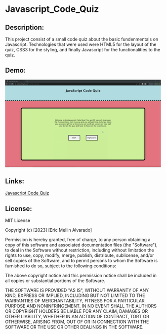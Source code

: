 # Javascript_Code_Quiz
## Description:
This project consist of a small code quiz about the basic fundenmentals on Javascript. Technologies that were used were  HTML5 for the layout of the quiz, CSS3 for the styling, and finally Javascript for the functionalities to the quiz.
## Demo:
![Demo to app](Javascript-Code-Quiz.gif "Javascript Code Quiz")
## Links:
[Javascript Code Quiz](https://vsanomons1.github.io/Javascript_Code_Quiz/)
## License:
MIT License

Copyright (c) [2023] [Eric Mellin Alvarado]

Permission is hereby granted, free of charge, to any person obtaining a copy
of this software and associated documentation files (the "Software"), to deal
in the Software without restriction, including without limitation the rights
to use, copy, modify, merge, publish, distribute, sublicense, and/or sell
copies of the Software, and to permit persons to whom the Software is
furnished to do so, subject to the following conditions:

The above copyright notice and this permission notice shall be included in all
copies or substantial portions of the Software.

THE SOFTWARE IS PROVIDED "AS IS", WITHOUT WARRANTY OF ANY KIND, EXPRESS OR
IMPLIED, INCLUDING BUT NOT LIMITED TO THE WARRANTIES OF MERCHANTABILITY,
FITNESS FOR A PARTICULAR PURPOSE AND NONINFRINGEMENT. IN NO EVENT SHALL THE
AUTHORS OR COPYRIGHT HOLDERS BE LIABLE FOR ANY CLAIM, DAMAGES OR OTHER
LIABILITY, WHETHER IN AN ACTION OF CONTRACT, TORT OR OTHERWISE, ARISING FROM,
OUT OF OR IN CONNECTION WITH THE SOFTWARE OR THE USE OR OTHER DEALINGS IN THE
SOFTWARE.